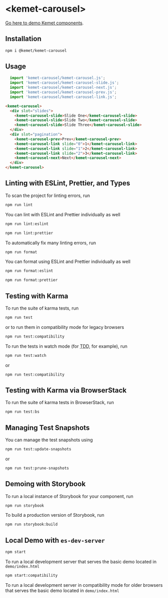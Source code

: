 # \<kemet-carousel>

[Go here to demo Kemet components](https://kemet-components.stackblitz.io).

## Installation
```bash
npm i @kemet/kemet-carousel
```

## Usage
```js
  import 'kemet-carousel/kemet-carousel.js';
  import 'kemet-carousel/kemet-carousel-slide.js';
  import 'kemet-carousel/kemet-carousel-next.js';
  import 'kemet-carousel/kemet-carousel-prev.js';
  import 'kemet-carousel/kemet-carousel-link.js';
```

```html
<kemet-carousel>
  <div slot="slides">
    <kemet-carousel-slide>Slide One</kemet-carousel-slide>
    <kemet-carousel-slide>Slide Two</kemet-carousel-slide>
    <kemet-carousel-slide>Slide Three</kemet-carousel-slide>
  </div>
  <div slot="pagination">
    <kemet-carousel-prev>Prev</kemet-carousel-prev>
    <kemet-carousel-link slide="0">1</kemet-carousel-link>
    <kemet-carousel-link slide="1">2</kemet-carousel-link>
    <kemet-carousel-link slide="2">3</kemet-carousel-link>
    <kemet-carousel-next>Next</kemet-carousel-next>
  </div>
</kemet-carousel>
```

## Linting with ESLint, Prettier, and Types
To scan the project for linting errors, run
```bash
npm run lint
```

You can lint with ESLint and Prettier individually as well
```bash
npm run lint:eslint
```
```bash
npm run lint:prettier
```

To automatically fix many linting errors, run
```bash
npm run format
```

You can format using ESLint and Prettier individually as well
```bash
npm run format:eslint
```
```bash
npm run format:prettier
```

## Testing with Karma
To run the suite of karma tests, run
```bash
npm run test
```
or to run them in compatibility mode for legacy browsers
```bash
npm run test:compatibility
```

To run the tests in watch mode (for <abbr title="test driven development">TDD</abbr>, for example), run

```bash
npm run test:watch
```
or
```bash
npm run test:compatibility
```

## Testing with Karma via BrowserStack
To run the suite of karma tests in BrowserStack, run
```bash
npm run test:bs
```

## Managing Test Snapshots
You can manage the test snapshots using
```bash
npm run test:update-snapshots
```
or
```bash
npm run test:prune-snapshots
```

## Demoing with Storybook
To run a local instance of Storybook for your component, run
```bash
npm run storybook
```

To build a production version of Storybook, run
```bash
npm run storybook:build
```


## Local Demo with `es-dev-server`
```bash
npm start
```
To run a local development server that serves the basic demo located in `demo/index.html`

```bash
npm start:compatibility
```
To run a local development server in compatibility mode for older browsers that serves the basic demo located in `demo/index.html`
